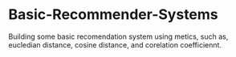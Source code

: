 # Basic-Recommender-Systems

Building some basic recomendation system using metics, such as, eucledian distance, cosine distance, and corelation coefficiennt. 
